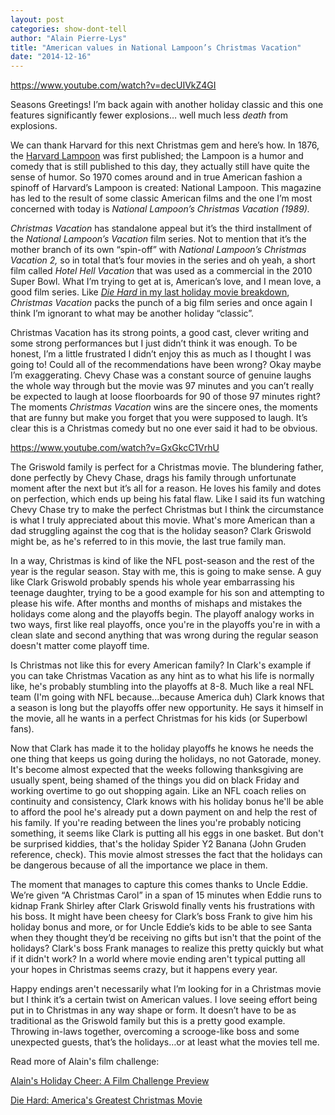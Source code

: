 ```yaml
---
layout: post
categories: show-dont-tell
author: "Alain Pierre-Lys"
title: "American values in National Lampoon’s Christmas Vacation"
date: "2014-12-16"
---
```


https://www.youtube.com/watch?v=decUIVkZ4GI

Seasons Greetings! I’m back again with another holiday classic and this one features significantly fewer explosions… well much less _death_ from explosions.

We can thank Harvard for this next Christmas gem and here’s how. In 1876, the [Harvard Lampoon](http://www.harvardlampoon.com/about/) was first published; the Lampoon is a humor and comedy that is still published to this day, they actually still have quite the sense of humor. So 1970 comes around and in true American fashion a spinoff of Harvard’s Lampoon is created: National Lampoon. This magazine has led to the result of some classic American films and the one I’m most concerned with today is _National Lampoon’s Christmas Vacation (1989)._

_Christmas Vacation_ has standalone appeal but it’s the third installment of the _National Lampoon’s Vacation_ film series. Not to mention that it’s the mother branch of its own “spin-off” with _National Lampoon’s Christmas Vacation 2,_ so in total that’s four movies in the series and oh yeah, a short film called _Hotel Hell Vacation_ that was used as a commercial in the 2010 Super Bowl. What I’m trying to get at is, American’s love, and I mean love, a good film series. Like [_Die Hard_ in my last holiday movie breakdown](http://www.thehighscreen.com/2014/12/die-hard-americas-greatest-christmas-movies/), _Christmas Vacation_ packs the punch of a big film series and once again I think I’m ignorant to what may be another holiday “classic”.

Christmas Vacation has its strong points, a good cast, clever writing and some strong performances but I just didn’t think it was enough. To be honest, I’m a little frustrated I didn’t enjoy this as much as I thought I was going to! Could all of the recommendations have been wrong? Okay maybe I’m exaggerating. Chevy Chase was a constant source of genuine laughs the whole way through but the movie was 97 minutes and you can’t really be expected to laugh at loose floorboards for 90 of those 97 minutes right? The moments _Christmas Vacation_ wins are the sincere ones, the moments that are funny but make you forget that you were supposed to laugh. It’s clear this is a Christmas comedy but no one ever said it had to be obvious.

https://www.youtube.com/watch?v=GxGkcC1VrhU

The Griswold family is perfect for a Christmas movie. The blundering father, done perfectly by Chevy Chase, drags his family through unfortunate moment after the next but it’s all for a reason. He loves his family and dotes on perfection, which ends up being his fatal flaw. Like I said its fun watching Chevy Chase try to make the perfect Christmas but I think the circumstance is what I truly appreciated about this movie. What's more American than a dad struggling against the cog that is the holiday season? Clark Griswold might be, as he's referred to in this movie, the last true family man.

In a way, Christmas is kind of like the NFL post-season and the rest of the year is the regular season. Stay with me, this is going to make sense. A guy like Clark Griswold probably spends his whole year embarrassing his teenage daughter, trying to be a good example for his son and attempting to please his wife. After months and months of mishaps and mistakes the holidays come along and the playoffs begin. The playoff analogy works in two ways, first like real playoffs, once you're in the playoffs you're in with a clean slate and second anything that was wrong during the regular season doesn't matter come playoff time.

Is Christmas not like this for every American family? In Clark's example if you can take Christmas Vacation as any hint as to what his life is normally like, he's probably stumbling into the playoffs at 8-8. Much like a real NFL team (I'm going with NFL because...because America duh) Clark knows that a season is long but the playoffs offer new opportunity. He says it himself in the movie, all he wants in a perfect Christmas for his kids (or Superbowl fans).

Now that Clark has made it to the holiday playoffs he knows he needs the one thing that keeps us going during the holidays, no not Gatorade, money. It's become almost expected that the weeks following thanksgiving are usually spent, being shamed of the things you did on black Friday and working overtime to go out shopping again. Like an NFL coach relies on continuity and consistency, Clark knows with his holiday bonus he'll be able to afford the pool he's already put a down payment on and help the rest of his family. If you're reading between the lines you're probably noticing something, it seems like Clark is putting all his eggs in one basket. But don't be surprised kiddies, that's the holiday Spider Y2 Banana (John Gruden reference, check). This movie almost stresses the fact that the holidays can be dangerous because of all the importance we place in them.

The moment that manages to capture this comes thanks to Uncle Eddie. We’re given “A Christmas Carol” in a span of 15 minutes when Eddie runs to kidnap Frank Shirley after Clark Griswold finally vents his frustrations with his boss. It might have been cheesy for Clark’s boss Frank to give him his holiday bonus and more, or for Uncle Eddie’s kids to be able to see Santa when they thought they’d be receiving no gifts but isn't that the point of the holidays? Clark's boss Frank manages to realize this pretty quickly but what if it didn't work? In a world where movie ending aren't typical putting all your hopes in Christmas seems crazy, but it happens every year.

Happy endings aren't necessarily what I’m looking for in a Christmas movie but I think it’s a certain twist on American values. I love seeing effort being put in to Christmas in any way shape or form. It doesn’t have to be as traditional as the Griswold family but this is a pretty good example. Throwing in-laws together, overcoming a scrooge-like boss and some unexpected guests, that’s the holidays…or at least what the movies tell me.

Read more of Alain's film challenge:

[Alain's Holiday Cheer: A Film Challenge Preview](http://www.thehighscreen.com/2014/12/preview-alains-holiday-christmas-film-challenge/)

[Die Hard: America's Greatest Christmas Movie](http://www.thehighscreen.com/2014/12/die-hard-americas-greatest-christmas-movies/)
